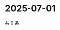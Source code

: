 # 2025-07-01

共 0 条

<!-- BEGIN ZHIHUQUESTIONS -->
<!-- 最后更新时间 Tue Jul 01 2025 16:16:45 GMT+0800 (China Standard Time) -->

<!-- END ZHIHUQUESTIONS -->
